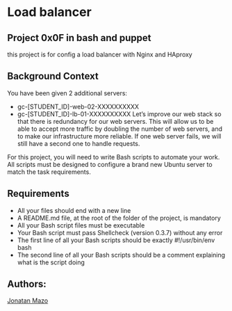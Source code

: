 # Load balancer
## Project 0x0F in bash and puppet

this project is for config a load balancer with Nginx and HAproxy

## Background Context
You have been given 2 additional servers:

 - gc-[STUDENT_ID]-web-02-XXXXXXXXXX
 - gc-[STUDENT_ID]-lb-01-XXXXXXXXXX
Let’s improve our web stack so that there is redundancy for our web servers. This will allow us to be able to accept more traffic by doubling the number of web servers, and to make our infrastructure more reliable. If one web server fails, we will still have a second one to handle requests.

For this project, you will need to write Bash scripts to automate your work. All scripts must be designed to configure a brand new Ubuntu server to match the task requirements.

## Requirements
 - All your files should end with a new line
 - A README.md file, at the root of the folder of the project, is mandatory
 - All your Bash script files must be executable
 - Your Bash script must pass Shellcheck (version 0.3.7) without any error
 - The first line of all your Bash scripts should be exactly #!/usr/bin/env bash
 - The second line of all your Bash scripts should be a comment explaining what is the script doing

## Authors:
[Jonatan Mazo](https://www.linkedin.com/in/jonatan-ricardo-mazo-castro-75633390/)
